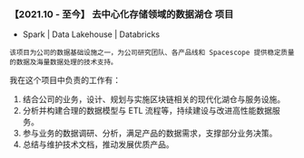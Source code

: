 ###  【2021.10 - 至今】  去中心化存储领域的数据湖仓 项目

+  Spark | Data Lakehouse | Databricks

```
该项目为公司的数据基础设施之一，为公司研究团队、各产品线和 Spacescope 提供稳定质量的数据及海量数据处理的技术支持。
```

我在这个项目中负责的工作有：

1. 结合公司的业务，设计、规划与实施区块链相关的现代化湖仓与服务设施。
2. 分析并构建合理的数据模型与 ETL 流程等，持续建设与改进高性能数据服务。
3. 参与业务的数据调研、分析，满足产品的数据需求，支撑部分业务决策。
4. 总结与维护技术文档，推动发展优质产品。


